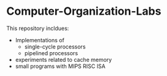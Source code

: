 # Computer-Organization-Labs
This repository incldues:
- Implementations of 
  - single-cycle processors
  - pipelined processors 
- experiments related to cache memory
- small programs with MIPS RISC ISA
